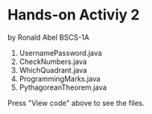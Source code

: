 # Hands-on Activiy 2
by Ronald Abel BSCS-1A
1. UsernamePassword.java
2. CheckNumbers.java
3. WhichQuadrant.java
4. ProgrammingMarks.java
5. PythagoreanTheorem.java

Press "View code" above to see the files.
